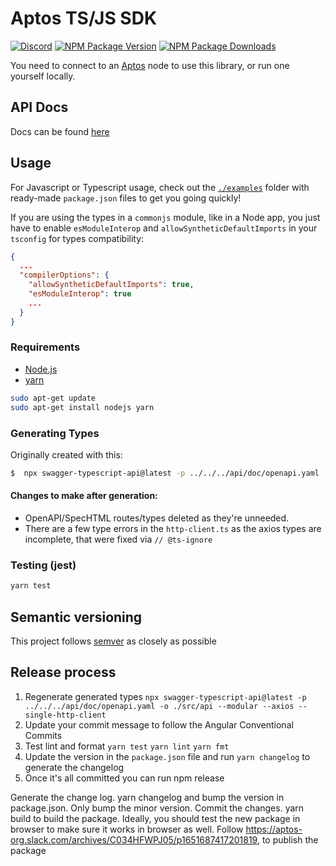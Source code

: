 # Aptos TS/JS SDK

[![Discord][discord-image]][discord-url]
[![NPM Package Version][npm-image-version]][npm-url]
[![NPM Package Downloads][npm-image-downloads]][npm-url]

You need to connect to an [Aptos][repo] node to use this library, or run one
yourself locally.

## API Docs

Docs can be found [here][api-doc]

## Usage

For Javascript or Typescript usage, check out the [`./examples`][examples] folder with ready-made `package.json` files
to get you going quickly!

If you are using the types in a `commonjs` module, like in a Node app, you just have to enable `esModuleInterop`
and `allowSyntheticDefaultImports` in your `tsconfig` for types compatibility:

```json
{
  ...
  "compilerOptions": {
    "allowSyntheticDefaultImports": true,
    "esModuleInterop": true
    ...
  }
}
```

### Requirements

- [Node.js](https://nodejs.org)
- [yarn](https://yarnpkg.com/)

```bash
sudo apt-get update
sudo apt-get install nodejs yarn
```

### Generating Types

Originally created with this:

```bash
$  npx swagger-typescript-api@latest -p ../../../api/doc/openapi.yaml -o ./src/api --modular --axios --single-http-client
```

#### Changes to make after generation:

- OpenAPI/SpecHTML routes/types deleted as they're unneeded.
- There are a few type errors in the `http-client.ts` as the axios types are incomplete, that were fixed
  via `// @ts-ignore`

### Testing (jest)

```bash
yarn test
```

## Semantic versioning

This project follows [semver](https://semver.org/) as closely as possible

[examples]: https://github.com/aptos-labs/aptos-core/blob/main/ecosystem/typescript/sdk/examples/
[repo]: https://github.com/aptos-labs/aptos-core
[npm-image-version]: https://img.shields.io/npm/v/aptos.svg
[npm-image-downloads]: https://img.shields.io/npm/dm/aptos.svg
[npm-url]: https://npmjs.org/package/aptos
[discord-image]: https://img.shields.io/discord/945856774056083548?label=Discord&logo=discord&style=flat~~~~
[discord-url]: https://discord.gg/aptoslabs
[api-doc]: https://aptos-labs.github.io/ts-sdk-doc/

## Release process

1. Regenerate generated types `npx swagger-typescript-api@latest -p ../../../api/doc/openapi.yaml -o ./src/api --modular --axios --single-http-client`
2. Update your commit message to follow the Angular Conventional Commits
3. Test lint and format `yarn test` `yarn lint` `yarn fmt`
4. Update the version in the `package.json` file and run `yarn changelog` to generate the changelog
5. Once it's all committed you can run npm release

Generate the change log. yarn changelog and bump the version in package.json. Only bump the minor version.
Commit the changes.
yarn build to build the package. Ideally, you should test the new package in browser to make sure it works in browser as well.
Follow https://aptos-org.slack.com/archives/C034HFWPJ05/p1651687417201819, to publish the package
